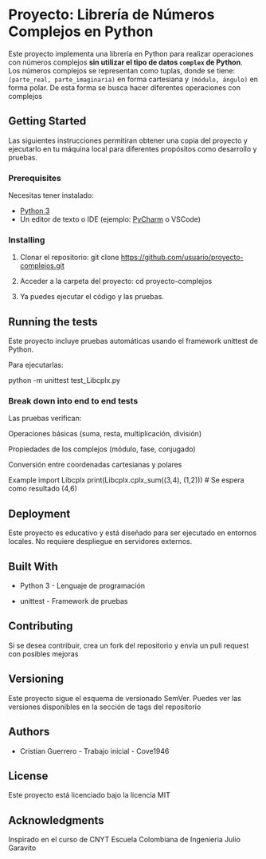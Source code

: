 # Proyecto: Librería de Números Complejos en Python

Este proyecto implementa una librería en Python para realizar operaciones con números complejos **sin utilizar el tipo de datos `complex` de Python**.  
Los números complejos se representan como tuplas, donde se tiene: `(parte_real, parte_imaginaria)` en forma cartesiana y `(módulo, ángulo)` en forma polar.
De esta forma se busca hacer diferentes operaciones con complejos 

## Getting Started

Las siguientes instrucciones permitiran obtener una copia del proyecto y ejecutarlo en tu máquina local para diferentes propósitos como desarrollo y pruebas.


### Prerequisites
Necesitas tener instalado:

- [Python 3](https://www.python.org/downloads/)
- Un editor de texto o IDE (ejemplo: [PyCharm](https://www.jetbrains.com/pycharm/) o VSCode)

### Installing

1. Clonar el repositorio:
git clone https://github.com/usuario/proyecto-complejos.git

2. Acceder a la carpeta del proyecto:
cd proyecto-complejos

3. Ya puedes ejecutar el código y las pruebas.

## Running the tests

Este proyecto incluye pruebas automáticas usando el framework unittest de Python.

Para ejecutarlas:

python -m unittest test_Libcplx.py

### Break down into end to end tests

Las pruebas verifican:

Operaciones básicas (suma, resta, multiplicación, división)

Propiedades de los complejos (módulo, fase, conjugado)

Conversión entre coordenadas cartesianas y polares

Example
import Libcplx
print(Libcplx.cplx_sum((3,4), (1,2)))   # Se espera como resultado (4,6)

## Deployment

Este proyecto es educativo y está diseñado para ser ejecutado en entornos locales.
No requiere despliegue en servidores externos.

## Built With

* Python 3 - Lenguaje de programación

* unittest - Framework de pruebas

## Contributing

Si se desea contribuir, crea un fork del repositorio y envía un pull request con posibles mejoras

## Versioning

Este proyecto sigue el esquema de versionado SemVer.
Puedes ver las versiones disponibles en la sección de tags del repositorio

## Authors

* Cristian Guerrero - Trabajo inicial - Cove1946

## License

Este proyecto está licenciado bajo la licencia MIT

## Acknowledgments

Inspirado en el curso de CNYT Escuela Colombiana de Ingenieria Julio Garavito


